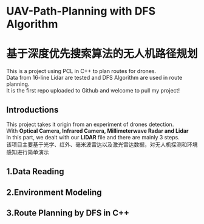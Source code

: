 # UAV-Path-Planning with DFS Algorithm
# 基于深度优先搜索算法的无人机路径规划
This is a project using PCL in C++ to plan routes for drones.  
Data from 16-line Lidar are tested and DFS Algorithm are used in route planning.  
It is the first repo uploaded to Github and welcome to pull my project!  

## Introductions
This project takes it origin from an experiment of drones detection.  
With **Optical Camera, Infrared Camera, Millimeterwave Radar and Lidar**  
In this part, we dealt with our **LIDAR** file and there are mainly 3 steps.  
该项目主要基于光学、红外、毫米波雷达以及激光雷达数据，对无人机探测和环境感知进行简单演示

## 1.Data Reading

## 2.Environment Modeling

## 3.Route Planning by DFS in C++
